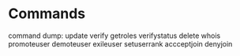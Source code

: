 # Commands

command dump: update verify getroles verifystatus delete whois promoteuser demoteuser exileuser setuserrank accceptjoin denyjoin
